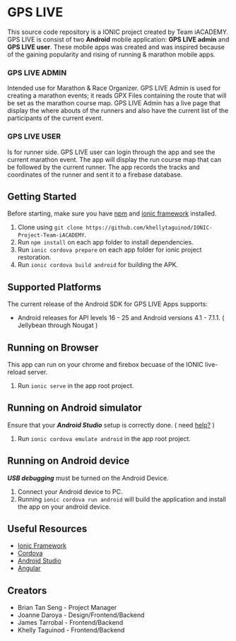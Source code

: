 # GPS LIVE
This source code repository is a IONIC project created by Team iACADEMY. GPS LIVE is consist of two **Android** mobile application: **GPS LIVE admin** and **GPS LIVE user**. These mobile apps was created and was inspired because of the gaining popularity and rising of running & marathon mobile apps.

### GPS LIVE ADMIN
Intended use for Marathon & Race Organizer. GPS LIVE Admin is used for creating a marathon events; it reads GPX Files containing the route that will be set as the marathon course map. GPS LIVE Admin has a live page that display the where abouts of the runners and also have the current list of the participants of the current event.

### GPS LIVE USER
Is for runner side. GPS LIVE user can login through the app and see the current marathon event. The app will display the run course map that can be followed by the current runner. The app records the tracks and coordinates of the runner and sent it to a firebase database. 

## Getting Started
Before starting, make sure you have [npm](https://www.npmjs.com/get-npm) and [ionic framework](https://ionicframework.com/docs/cli/) installed.

1. Clone using `git clone https://github.com/khellytaguinod/IONIC-Project-Team-iACADEMY`.
2. Run `npm install` on each app folder to install dependencies.
3. Run `ionic cordova prepare` on each app folder for ionic project restoration.
4. Run `ionic cordova build android` for building the APK.

## Supported Platforms

The current release of the Android SDK for GPS LIVE Apps supports:
* Android releases for API levels 16 - 25 and Android versions 4.1 - 7.1.1. ( Jellybean through Nougat )


## Running on Browser

This app can run on your chrome and firebox becuase of the IONIC live-reload server.

1. Run `ionic serve` in the app root project. 

## Running on Android simulator

Ensure that your **_Android Studio_** setup is correctly done. ( need [help?](https://cordova.apache.org/docs/en/latest/guide/platforms/android/#installing-the-requirements) )

1. Run `ionic cordova emulate android` in the app root project. 

## Running on Android device

**_USB debugging_** must be turned on the Android Device.

1. Connect your Android device to PC.
2. Running `ionic cordova run android` will build the application and install the app on your android device.

## Useful Resources

* [Ionic Framework](https://ionicframework.com/docs/cli/)
* [Cordova](https://cordova.apache.org/docs/en/latest/guide/platforms/android/#installing-the-requirements)
* [Android Studio](https://developer.android.com/studio/intro/index.html)
* [Angular](https://angular.io/docs)

## Creators

* Brian Tan Seng - Project Manager
* Joanne Daroya - Design/Frontend/Backend
* James Tarrobal - Frontend/Backend
* Khelly Taguinod - Frontend/Backend
